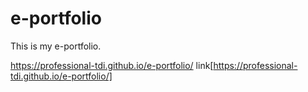 # e-portfolio
This is my e-portfolio.

https://professional-tdi.github.io/e-portfolio/
link[https://professional-tdi.github.io/e-portfolio/]
